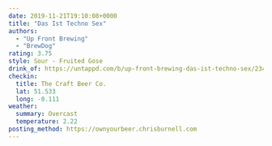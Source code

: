 ```yaml
---
date: 2019-11-21T19:10:08+0000
title: "Das Ist Techno Sex"
authors:
  - "Up Front Brewing"
  - "BrewDog"
rating: 3.75
style: Sour - Fruited Gose
drink_of: https://untappd.com/b/up-front-brewing-das-ist-techno-sex/2345999
checkin:
  title: The Craft Beer Co.
  lat: 51.533
  long: -0.111
weather:
  summary: Overcast
  temperature: 2.22
posting_method: https://ownyourbeer.chrisburnell.com
---
```

